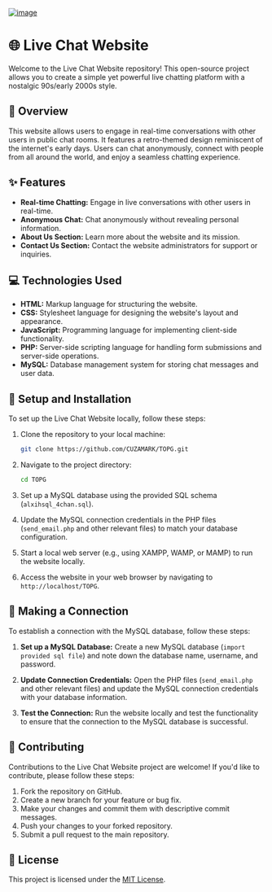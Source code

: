 [![image](https://topg.eu.org/chat/665c3ed974be8065603ae2e3_1.jpg)](https://topg.eu.org)


# 🌐 Live Chat Website

Welcome to the Live Chat Website repository! This open-source project allows you to create a simple yet powerful live chatting platform with a nostalgic 90s/early 2000s style.

## 🚀 Overview

This website allows users to engage in real-time conversations with other users in public chat rooms. It features a retro-themed design reminiscent of the internet's early days. Users can chat anonymously, connect with people from all around the world, and enjoy a seamless chatting experience.

## ✨ Features

- **Real-time Chatting:** Engage in live conversations with other users in real-time.
- **Anonymous Chat:** Chat anonymously without revealing personal information.
- **About Us Section:** Learn more about the website and its mission.
- **Contact Us Section:** Contact the website administrators for support or inquiries.

## 💻 Technologies Used

- **HTML:** Markup language for structuring the website.
- **CSS:** Stylesheet language for designing the website's layout and appearance.
- **JavaScript:** Programming language for implementing client-side functionality.
- **PHP:** Server-side scripting language for handling form submissions and server-side operations.
- **MySQL:** Database management system for storing chat messages and user data.

## 🔧 Setup and Installation

To set up the Live Chat Website locally, follow these steps:

1. Clone the repository to your local machine:

    ```bash
    git clone https://github.com/CUZAMARK/TOPG.git
    ```

2. Navigate to the project directory:

    ```bash
    cd TOPG
    ```

3. Set up a MySQL database using the provided SQL schema (`alxihsql_4chan.sql`).

4. Update the MySQL connection credentials in the PHP files (`send_email.php` and other relevant files) to match your database configuration.

5. Start a local web server (e.g., using XAMPP, WAMP, or MAMP) to run the website locally.

6. Access the website in your web browser by navigating to `http://localhost/TOPG`.

## 📡 Making a Connection

To establish a connection with the MySQL database, follow these steps:

1. **Set up a MySQL Database:** Create a new MySQL database (`import provided sql file`) and note down the database name, username, and password.

2. **Update Connection Credentials:** Open the PHP files (`send_email.php` and other relevant files) and update the MySQL connection credentials with your database information.

3. **Test the Connection:** Run the website locally and test the functionality to ensure that the connection to the MySQL database is successful.

## 🤝 Contributing

Contributions to the Live Chat Website project are welcome! If you'd like to contribute, please follow these steps:

1. Fork the repository on GitHub.
2. Create a new branch for your feature or bug fix.
3. Make your changes and commit them with descriptive commit messages.
4. Push your changes to your forked repository.
5. Submit a pull request to the main repository.

## 📄 License

This project is licensed under the [MIT License](LICENSE).
